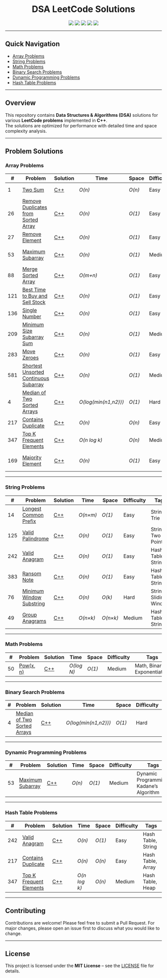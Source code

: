 <h1 align="center">DSA LeetCode Solutions</h1>

<p align="center">
  <img src="https://img.shields.io/badge/DSA-LeetCode-0052CC?style=for-the-badge&logo=leetcode" />
  <img src="https://img.shields.io/badge/Language-C++-00599C?style=for-the-badge&logo=c%2B%2B&logoColor=white" />
  <img src="https://img.shields.io/badge/Problems%20Solved-21-success?style=for-the-badge&logo=github" />
  <img src="https://img.shields.io/badge/License-MIT-blue?style=for-the-badge&logo=mit" />
  <img src="https://img.shields.io/badge/PRs-Welcome-green?style=for-the-badge&logo=github" />
</p>

---

## Quick Navigation

- [Array Problems](#array-problems)
- [String Problems](#string-problems)
- [Math Problems](#math-problems)
- [Binary Search Problems](#binary-search-problems)
- [Dynamic Programming Problems](#dynamic-programming-problems)
- [Hash Table Problems](#hash-table-problems)

---

## Overview

This repository contains **Data Structures & Algorithms (DSA)** solutions for various **LeetCode problems** implemented in **C++**.  
The solutions are optimized for performance with detailed time and space complexity analysis.

---

## Problem Solutions

### Array Problems

| # | Problem | Solution | Time | Space | Difficulty | Tags |
|---|---------|----------|------|-------|------------|------|
| 1 | [Two Sum](https://leetcode.com/problems/two-sum/) | [C++](./C++/001_Two_Sum.cpp) | *O(n)* | *O(n)* | Easy | Array, Hash Map |
| 26 | [Remove Duplicates from Sorted Array](https://leetcode.com/problems/remove-duplicates-from-sorted-array/) | [C++](./C++/26_Remove_Duplicates_from_Sorted_Array.cpp) | *O(n)* | *O(1)* | Easy | Array, Two Pointers |
| 27 | [Remove Element](https://leetcode.com/problems/remove-element/) | [C++](./C++/27_Remove_Element.cpp) | *O(n)* | *O(1)* | Easy | Array, Two Pointers |
| 53 | [Maximum Subarray](https://leetcode.com/problems/maximum-subarray/) | [C++](./C++/53_Maximum_Subarray.cpp) | *O(n)* | *O(1)* | Medium | Array, Kadane’s Algorithm |
| 88 | [Merge Sorted Array](https://leetcode.com/problems/merge-sorted-array/) | [C++](./C++/88_Merge_Sorted_Array.cpp) | *O(m+n)* | *O(1)* | Easy | Array, Two Pointers |
| 121 | [Best Time to Buy and Sell Stock](https://leetcode.com/problems/best-time-to-buy-and-sell-stock/) | [C++](./C++/121_Best_Time_to_Buy_and_Sell_Stock.cpp) | *O(n)* | *O(1)* | Easy | Array, Greedy |
| 136 | [Single Number](https://leetcode.com/problems/single-number/) | [C++](./C++/136_Single_Number.cpp) | *O(n)* | *O(1)* | Easy | Array, Bit Manipulation |
| 209 | [Minimum Size Subarray Sum](https://leetcode.com/problems/minimum-size-subarray-sum/) | [C++](./C++/209_Minimum_Size_Subarray_Sum.cpp) | *O(n)* | *O(1)* | Medium | Sliding Window |
| 283 | [Move Zeroes](https://leetcode.com/problems/move-zeroes/) | [C++](./C++/283_Move_zeroes.cpp) | *O(n)* | *O(1)* | Easy | Array, Two Pointers |
| 581 | [Shortest Unsorted Continuous Subarray](https://leetcode.com/problems/shortest-unsorted-continuous-subarray/) | [C++](./C++/581_Shortest_Unsorted_Continuous_Subarray.cpp) | *O(n)* | *O(1)* | Medium | Array, Sorting |
| 4 | [Median of Two Sorted Arrays](https://leetcode.com/problems/median-of-two-sorted-arrays/) | [C++](./C++/Median_of_Two_Sorted_Arrays.cpp) | *O(log(min(n1,n2)))* | *O(1)* | Hard | Binary Search |
| 217 | [Contains Duplicate](https://leetcode.com/problems/contains-duplicate/) | [C++](./C++/Contains_Duplicate.cpp) | *O(n)* | *O(n)* | Easy | Hash Table, Array |
| 347 | [Top K Frequent Elements](https://leetcode.com/problems/top-k-frequent-elements/) | [C++](./C++/Top_K_Frequent_Elements.cpp) | *O(n log k)* | *O(n)* | Medium | Hash Table, Heap |
| 169 | [Majority Element](https://leetcode.com/problems/majority-element/) | [C++](./C++/Majority_Element.cpp) | *O(n)* | *O(1)* | Easy | Array, Boyer–Moore |

---

### String Problems

| # | Problem | Solution | Time | Space | Difficulty | Tags |
|---|---------|----------|------|-------|------------|------|
| 14 | [Longest Common Prefix](https://leetcode.com/problems/longest-common-prefix/) | [C++](./C++/14_Longest_Common_Prefix.cpp) | *O(n×m)* | *O(1)* | Easy | String, Trie |
| 125 | [Valid Palindrome](https://leetcode.com/problems/valid-palindrome/) | [C++](./C++/125_Valid_Palindrome.cpp) | *O(n)* | *O(1)* | Easy | String, Two Pointers |
| 242 | [Valid Anagram](https://leetcode.com/problems/valid-anagram/) | [C++](./C++/Valid_Anagram.cpp) | *O(n)* | *O(1)* | Easy | Hash Table, String |
| 383 | [Ransom Note](https://leetcode.com/problems/ransom-note/) | [C++](./C++/Ransom_Note.cpp) | *O(n)* | *O(1)* | Easy | Hash Table, String |
| 76 | [Minimum Window Substring](https://leetcode.com/problems/minimum-window-substring/) | [C++](./C++/Minimum_Window_Substring.cpp) | *O(n)* | *O(k)* | Hard | String, Sliding Window |
| 49 | [Group Anagrams](https://leetcode.com/problems/group-anagrams/) | [C++](./C++/Group_Anagrams.cpp) | *O(n×k)* | *O(n×k)* | Medium | Hash Table, String |

---

### Math Problems

| # | Problem | Solution | Time | Space | Difficulty | Tags |
|---|---------|----------|------|-------|------------|------|
| 50 | [Pow(x, n)](https://leetcode.com/problems/powx-n/) | [C++](./C++/Pow(x,%20n).cpp) | *O(log N)* | *O(1)* | Medium | Math, Binary Exponentiation |

---

### Binary Search Problems

| # | Problem | Solution | Time | Space | Difficulty | Tags |
|---|---------|----------|------|-------|------------|------|
| 4 | [Median of Two Sorted Arrays](https://leetcode.com/problems/median-of-two-sorted-arrays/) | [C++](./C++/Median_of_Two_Sorted_Arrays.cpp) | *O(log(min(n1,n2)))* | *O(1)* | Hard | Binary Search |

---

### Dynamic Programming Problems

| # | Problem | Solution | Time | Space | Difficulty | Tags |
|---|---------|----------|------|-------|------------|------|
| 53 | [Maximum Subarray](https://leetcode.com/problems/maximum-subarray/) | [C++](./C++/53_Maximum_Subarray.cpp) | *O(n)* | *O(1)* | Medium | Dynamic Programming, Kadane’s Algorithm |

---

### Hash Table Problems

| # | Problem | Solution | Time | Space | Difficulty | Tags |
|---|---------|----------|------|-------|------------|------|
| 242 | [Valid Anagram](https://leetcode.com/problems/valid-anagram/) | [C++](./C++/Valid_Anagram.cpp) | *O(n)* | *O(1)* | Easy | Hash Table, String |
| 217 | [Contains Duplicate](https://leetcode.com/problems/contains-duplicate/) | [C++](./C++/Contains_Duplicate.cpp) | *O(n)* | *O(n)* | Easy | Hash Table, Array |
| 347 | [Top K Frequent Elements](https://leetcode.com/problems/top-k-frequent-elements/) | [C++](./C++/Top_K_Frequent_Elements.cpp) | *O(n log k)* | *O(n)* | Medium | Hash Table, Heap |

---

## Contributing

Contributions are welcome! Please feel free to submit a Pull Request. For major changes, please open an issue first to discuss what you would like to change.

---

## License

This project is licensed under the **MIT License** – see the [LICENSE](LICENSE) file for details.
